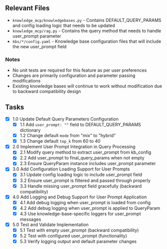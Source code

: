 ## Relevant Files

- `knowledge_mcp/knowledgebases.py` - Contains DEFAULT_QUERY_PARAMS and config loading logic that needs to be updated
- `knowledge_mcp/rag.py` - Contains the query method that needs to handle user_prompt parameter
- `kbs/*/config.yaml` - Knowledge base configuration files that will include the new user_prompt field

### Notes

- No unit tests are required for this feature as per user preferences
- Changes are primarily configuration and parameter passing modifications
- Existing knowledge bases will continue to work without modification due to backward compatibility design

## Tasks

- [x] 1.0 Update Default Query Parameters Configuration
  - [x] 1.1 Add `user_prompt: ""` field to DEFAULT_QUERY_PARAMS dictionary
  - [x] 1.2 Change default `mode` from "mix" to "hybrid"
  - [x] 1.3 Change default `top_k` from 60 to 40
- [x] 2.0 Implement User Prompt Integration in Query Processing
  - [x] 2.1 Modify query method to extract user_prompt from kb_config
  - [x] 2.2 Add user_prompt to final_query_params when not empty
  - [x] 2.3 Ensure QueryParam instance includes user_prompt parameter
- [x] 3.0 Add Configuration Loading Support for User Prompts
  - [x] 3.1 Update config loading logic to include user_prompt field
  - [x] 3.2 Ensure user_prompt is filtered and passed through properly
  - [x] 3.3 Handle missing user_prompt field gracefully (backward compatibility)
- [x] 4.0 Add Logging and Debug Support for User Prompt Application
  - [x] 4.1 Add debug logging when user_prompt is loaded from config
  - [x] 4.2 Add debug logging when user_prompt is applied to QueryParam
  - [x] 4.3 Use knowledge-base-specific loggers for user_prompt messages
- [x] 5.0 Test and Validate Implementation
  - [x] 5.1 Test with empty user_prompt (backward compatibility)
  - [x] 5.2 Test with configured user_prompt (functionality)
  - [x] 5.3 Verify logging output and default parameter changes
